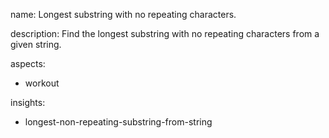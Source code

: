 name: Longest substring with no repeating characters.

description: Find the longest substring with no repeating characters from a given string.

aspects:
  - workout

insights:
  - longest-non-repeating-substring-from-string